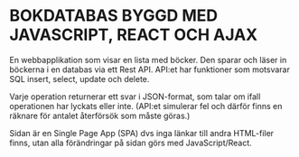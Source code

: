 # BOKDATABAS BYGGD MED JAVASCRIPT, REACT OCH AJAX
En webbapplikation som visar en lista med böcker. Den sparar och läser in böckerna i en databas via ett Rest API.
API:et har funktioner som motsvarar SQL insert, select, update och delete.

Varje operation returnerar ett svar i JSON-format, som talar om ifall operationen har lyckats eller inte.
(API:et simulerar fel och därför finns en räknare för antalet återförsök som måste göras.)

Sidan är en Single Page App (SPA) dvs inga länkar till andra HTML-filer finns, utan alla förändringar på sidan görs med JavaScript/React.